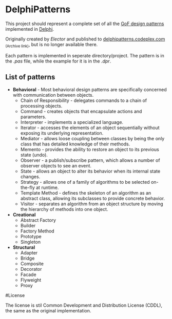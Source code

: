 # DelphiPatterns
This project should represent a complete set of all the [GoF design patterns](https://en.wikipedia.org/wiki/Design_Patterns) implemented in [Delphi](https://learndelphi.org/). 

Originally created by *Elector* and published to [delphipatterns.codeplex.com](https://web.archive.org/web/20170408044234/https://delphipatterns.codeplex.com/) <sub>(Archive link)</sub>, but is no longer available there.

Each pattern is implemented in seperate directory/project. The pattern is in the _.pas_ file, while the example for it is in the _.dpr_.

## List of patterns
* **Behavioral** - Most behavioral design patterns are specifically concerned with communication between objects.
  * Chain of Responsibility - delegates commands to a chain of processing objects.
  * Command - creates objects that encapsulate actions and parameters.
  * Interpreter - implements a specialized language.
  * Iterator - accesses the elements of an object sequentially without exposing its underlying representation.
  * Mediator - allows loose coupling between classes by being the only class that has detailed knowledge of their methods.
  * Memento - provides the ability to restore an object to its previous state (undo).
  * Observer - a publish/subscribe pattern, which allows a number of observer objects to see an event.
  * State - allows an object to alter its behavior when its internal state changes.
  * Strategy - allows one of a family of algorithms to be selected on-the-fly at runtime.
  * Template Method - defines the skeleton of an algorithm as an abstract class, allowing its subclasses to provide concrete behavior.
  * Visitor - separates an algorithm from an object structure by moving the hierarchy of methods into one object.
* **Creational**
  * Abstract Factory
  * Builder
  * Factory Method
  * Prototype
  * Singleton
* **Structural**
  * Adapter
  * Bridge
  * Composite
  * Decorator
  * Facade
  * Flyweight
  * Proxy

#License

The license is stil Common Development and Distribution License (CDDL), the same as the original implementation.
